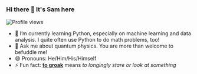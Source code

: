<!--
PROFILE PAGE CREATED ON 2023-11-24
Inspired by:
- https://github.com/seanpm2001/seanpm2001/blob/master/README.md
- https://github.com/anuraghazra/github-readme-stats/blob/master/readme.md
-->

### Hi there 👋 It's Sam here

![Profile views](https://komarev.com/ghpvc/?username=groaking)

<!-- |||
|:-:|:-:|
| [![groaking's GitHub stats](https://github-readme-stats.vercel.app/api?username=groaking&show_icons=true&include_all_commits=true&show=prs_merged_percentage&theme=dracula&line_height=24)](https://github.com/anuraghazra/github-readme-stats) | [![groaking's Top Langs](https://github-readme-stats.vercel.app/api/top-langs/?username=groaking&langs_count=5&layout=donut&theme=catppuccin_mocha)](https://github.com/anuraghazra/github-readme-stats) | -->

<!-- [![groaking's GitHub Streak](https://streak-stats.demolab.com/?user=groaking)](https://git.io/streak-stats) -->

<!--
**groaking/groaking** is a ✨ _special_ ✨ repository because its `README.md` (this file) appears on your GitHub profile.

Here are some ideas to get you started:

- 🔭 I’m currently working on ...
- 🌱 I’m currently learning ...
- 👯 I’m looking to collaborate on ...
- 🤔 I’m looking for help with ...
- 💬 Ask me about ...
- 📫 How to reach me: ...
- 😄 Pronouns: ...
- ⚡ Fun fact: ...
-->

- 🌱 I’m currently learning Python, especially on machine learning and data analysis. I quite often use Python to do math problems, too!
- 💬 Ask me about quantum physics. You are more than welcome to befuddle me!
- 😄 Pronouns: He/Him/His/Himself
- ⚡ Fun fact: **[to groak](https://www.vocabulary.com/dictionary/groak)** means *to longingly stare or look at something*
